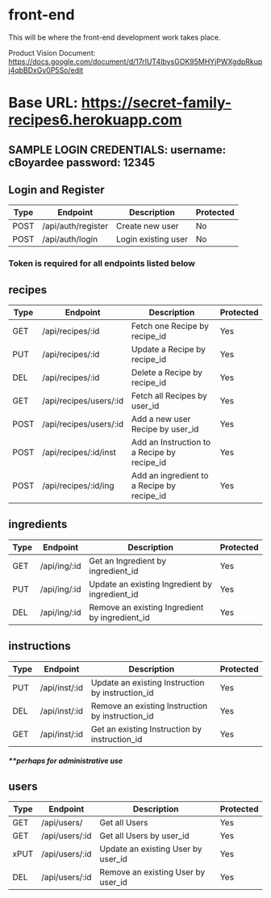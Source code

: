 # front-end
This will be where the front-end development work takes place.

Product Vision Document:
https://docs.google.com/document/d/17rlUT4IbysGOK95MHYjPWXgdpRkupj4qbBDxGy0P5So/edit

# Base URL: https://secret-family-recipes6.herokuapp.com
## SAMPLE LOGIN CREDENTIALS: username: cBoyardee password: 12345
## Login and Register
| Type  | Endpoint           | Description         | Protected |
| ----- | ------------------ | ------------------- | --------- |
| POST | /api/auth/register | Create new user     | No        |
| POST  | /api/auth/login    | Login existing user | No        |
### Token is required for all endpoints listed below
## recipes
| Type  | Endpoint               | Description                                 | Protected |
| ----- | ---------------------- | ------------------------------------------- | --------- |
| GET   | /api/recipes/:id       | Fetch one Recipe by recipe_id               | Yes       |
| PUT   | /api/recipes/:id       | Update a Recipe by recipe_id                | Yes       |
| DEL   | /api/recipes/:id       | Delete a Recipe by recipe_id                | Yes       |
| GET   | /api/recipes/users/:id | Fetch all Recipes by user_id                | Yes       |
| POST | /api/recipes/users/:id | Add a new user Recipe by user_id            | Yes       |
| POST | /api/recipes/:id/inst  | Add an Instruction to a Recipe by recipe_id | Yes       |
| POST | /api/recipes/:id/ing   | Add an ingredient to a Recipe by recipe_id  | Yes       |
## ingredients
| Type | Endpoint     | Description                                    | Protected |
| ---- | ------------ | ---------------------------------------------- | --------- |
| GET  | /api/ing/:id | Get an Ingredient by ingredient_id             | Yes       |
| PUT  | /api/ing/:id | Update an existing Ingredient by ingredient_id | Yes       |
| DEL  | /api/ing/:id | Remove an existing Ingredient by ingredient_id | Yes       |
## instructions
| Type | Endpoint      | Description                                      | Protected |
| ---- | ------------- | ------------------------------------------------ | --------- |
| PUT  | /api/inst/:id | Update an existing Instruction by instruction_id | Yes       |
| DEL  | /api/inst/:id | Remove an existing Instruction by instruction_id | Yes       |
| GET  | /api/inst/:id | Get an existing Instruction by instruction_id    | Yes       |
##### \*\*perhaps for administrative use
## users
| Type | Endpoint            | Description                        | Protected |
| ---- | ------------------- | ---------------------------------- | --------- |
| GET  | /api/users/         | Get all Users                      | Yes       |
| GET  | /api/users/:id      | Get all Users by user_id           | Yes       |
| xPUT | /api/users/:id      | Update an existing User by user_id | Yes       |
| DEL  | /api/users/:id      | Remove an existing User by user_id | Yes       |


